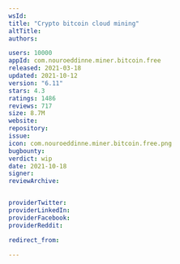 ```yaml
---
wsId: 
title: "Crypto bitcoin cloud mining"
altTitle: 
authors:

users: 10000
appId: com.nouroeddinne.miner.bitcoin.free
released: 2021-03-18
updated: 2021-10-12
version: "6.11"
stars: 4.3
ratings: 1486
reviews: 717
size: 8.7M
website: 
repository: 
issue: 
icon: com.nouroeddinne.miner.bitcoin.free.png
bugbounty: 
verdict: wip
date: 2021-10-18
signer: 
reviewArchive:


providerTwitter: 
providerLinkedIn: 
providerFacebook: 
providerReddit: 

redirect_from:

---
```



